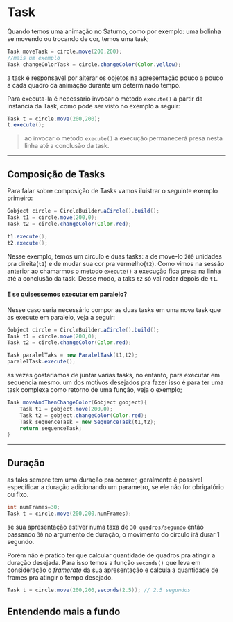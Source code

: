 # Task 

Quando temos uma animação no Saturno, como por exemplo: uma bolinha se movendo ou trocando de cor, temos uma task;
``` java
Task moveTask = circle.move(200,200); 
//mais um exemplo
Task changeColorTask = circle.changeColor(Color.yellow); 
```
a task é responsavel por alterar os objetos na apresentação pouco a pouco a cada quadro da animação durante um determinado tempo.

Para executa-la é necessario invocar o método `execute()` a partir da instancia da Task, como pode ser visto no exemplo a seguir:

``` java
Task t = circle.move(200,200);
t.execute(); 
```

> ao invocar o metodo `execute()`  a execução permanecerá presa nesta linha até a conclusão da task.

---

## Composição de Tasks

Para falar sobre composição de Tasks vamos iluistrar o seguinte exemplo primeiro:
``` java
Gobject circle = CircleBuilder.aCircle().build();
Task t1 = circle.move(200,0);
Task t2 = circle.changeColor(Color.red);

t1.execute();
t2.execute();
```
Nesse exemplo, temos um circulo e duas tasks: a de move-lo `200` unidades pra direita(`t1`) e de mudar sua cor pra vermelho(`t2`).
Como vimos na sessão anterior ao chamarmos o metodo `execute()` a execução fica presa na linha até a conclusão da task.
Desse modo, a taks `t2` só vai rodar depois de `t1`.
#### E se quisessemos executar em paralelo? 

Nesse caso seria necessário compor as duas tasks em uma nova task que as execute em paralelo, veja a seguir:

``` java
Gobject circle = CircleBuilder.aCircle().build();
Task t1 = circle.move(200,0);
Task t2 = circle.changeColor(Color.red);

Task paralelTaks = new ParalelTask(t1,t2);
paralelTask.execute();
```

as vezes gostariamos de juntar varias tasks, no entanto, para executar em sequencia mesmo. um dos motivos desejados pra fazer isso é para ter uma task complexa como
retorno de uma função, veja o exemplo;

``` java
Task moveAndThenChangeColor(Gobject gobject){
	Task t1 = gobject.move(200,0);
	Task t2 = gobject.changeColor(Color.red);	
	Task sequenceTask = new SequenceTask(t1,t2);
	return sequenceTask;
}
```



---

## Duração

as taks sempre tem uma duração pra ocorrer, geralmente é possivel especificar a duração adicionando um parametro, se ele não for obrigatório ou fixo.

``` java
int numFrames=30;
Task t = circle.move(200,200,numFrames); 
```
se sua apresentação estiver numa taxa de `30 quadros/segundo` então passando `30` no argumento de duração, o movimento do circulo irá durar 1 segundo.

Porém não é pratico ter que calcular quantidade  de quadros pra atingir a duração desejada. Para isso temos a função `seconds()` que leva em consideração o *framerate* da sua apresentação e calcula a quantidade de frames pra atingir o tempo desejado.

``` java
Task t = circle.move(200,200,seconds(2.5)); // 2.5 segundos 
```







## Entendendo mais a fundo
